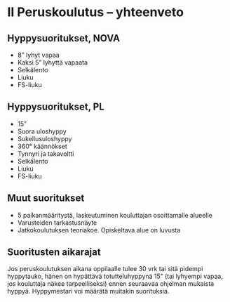 # II Peruskoulutus – yhteenveto

## Hyppysuoritukset, NOVA
* 8” lyhyt vapaa
* Kaksi 5” lyhyttä vapaata
* Selkälento
* Liuku
* FS-liuku

## Hyppysuoritukset, PL
* 15”
* Suora uloshyppy
* Sukellusuloshyppy
* 360° käännökset
* Tynnyri ja takavoltti
* Selkälento
* Liuku
* FS-liuku

## Muut suoritukset
* 5 paikanmääritystä, laskeutuminen kouluttajan osoittamalle alueelle
* Varusteiden tarkastusnäyte
* Jatkokoulutuksen teoriakoe. Opiskeltava alue on luvusta

## Suoritusten aikarajat
Jos peruskoulutuksen aikana oppilaalle tulee 30 vrk tai sitä pidempi hyppytauko, hänen on hypättävä totutteluhyppynä 15” (tai lyhyempi vapaa, jos kouluttaja näkee tarpeelliseksi) ennen seuraavaa ohjelman mukaista hyppyä. Hyppymestari voi määrätä muitakin suorituksia.
